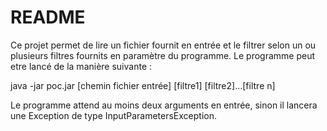 # README

Ce projet permet de lire un fichier fournit en entrée et le filtrer selon un ou plusieurs filtres fournits en paramètre du programme.
Le programme peut etre lancé de la manière suivante :

java -jar poc.jar [chemin fichier entrée] [filtre1] [filtre2]...[filtre n]

Le programme attend au moins deux arguments en entrée, sinon il lancera une Exception de type InputParametersException.

